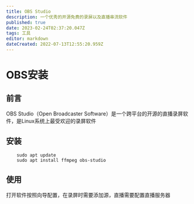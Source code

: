 ```yaml
---
title: OBS Studio
description: 一个优秀的开源免费的录屏以及直播串流软件
published: true
date: 2023-02-24T02:37:20.047Z
tags: 工具
editor: markdown
dateCreated: 2022-07-13T12:55:20.959Z
---
```


# OBS安装
## 前言
OBS Studio（Open Broadcaster Software）是一个跨平台的开源的直播录屏软件，是Linux系统上最受欢迎的录屏软件
## 安装
    	sudo apt update
    	sudo apt install ffmpeg obs-studio
## 使用
打开软件按照向导配置，在录屏时需要添加源，直播需要配置直播服务器